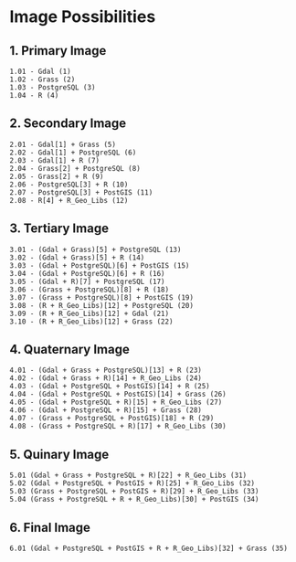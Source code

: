 # Image Possibilities

## 1. Primary Image
    1.01 - Gdal (1)
    1.02 - Grass (2)
    1.03 - PostgreSQL (3)
    1.04 - R (4)

## 2. Secondary Image
    2.01 - Gdal[1] + Grass (5)
    2.02 - Gdal[1] + PostgreSQL (6)
    2.03 - Gdal[1] + R (7)
    2.04 - Grass[2] + PostgreSQL (8)
    2.05 - Grass[2] + R (9)
    2.06 - PostgreSQL[3] + R (10)
    2.07 - PostgreSQL[3] + PostGIS (11)
    2.08 - R[4] + R_Geo_Libs (12)

## 3. Tertiary Image    
    3.01 - (Gdal + Grass)[5] + PostgreSQL (13)
    3.02 - (Gdal + Grass)[5] + R (14)
    3.03 - (Gdal + PostgreSQL)[6] + PostGIS (15)
    3.04 - (Gdal + PostgreSQL)[6] + R (16)
    3.05 - (Gdal + R)[7] + PostgreSQL (17)
    3.06 - (Grass + PostgreSQL)[8] + R (18)
    3.07 - (Grass + PostgreSQL)[8] + PostGIS (19)
    3.08 - (R + R_Geo_Libs)[12] + PostgreSQL (20)
    3.09 - (R + R_Geo_Libs)[12] + Gdal (21)
    3.10 - (R + R_Geo_Libs)[12] + Grass (22)

## 4. Quaternary Image
    4.01 - (Gdal + Grass + PostgreSQL)[13] + R (23)
    4.02 - (Gdal + Grass + R)[14] + R_Geo_Libs (24)
    4.03 - (Gdal + PostgreSQL + PostGIS)[14] + R (25)
    4.04 - (Gdal + PostgreSQL + PostGIS)[14] + Grass (26)
    4.05 - (Gdal + PostgreSQL + R)[15] + R_Geo_Libs (27)
    4.06 - (Gdal + PostgreSQL + R)[15] + Grass (28)
    4.07 - (Grass + PostgreSQL + PostGIS)[18] + R (29)
    4.08 - (Grass + PostgreSQL + R)[17] + R_Geo_Libs (30)

## 5. Quinary Image
    5.01 (Gdal + Grass + PostgreSQL + R)[22] + R_Geo_Libs (31)
    5.02 (Gdal + PostgreSQL + PostGIS + R)[25] + R_Geo_Libs (32)
    5.03 (Grass + PostgreSQL + PostGIS + R)[29] + R_Geo_Libs (33)
    5.04 (Grass + PostgreSQL + R + R_Geo_Libs)[30] + PostGIS (34)

## 6. Final Image
    6.01 (Gdal + PostgreSQL + PostGIS + R + R_Geo_Libs)[32] + Grass (35)

